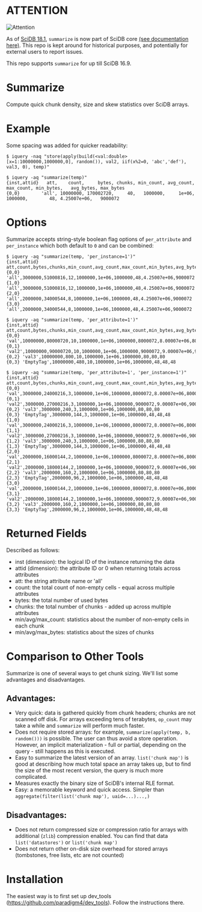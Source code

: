 # ATTENTION

![Attention](http://static.lightwave3d.com/sdk/2015/python/_images/deprecated.jpg)

As of [SciDB 18.1](http://forum.paradigm4.com/t/scidb-release-18-1/2124), `summarize` is now part of SciDB core [(see documentation here)](https://paradigm4.atlassian.net/wiki/spaces/scidb/pages/241500293/summarize). This repo is kept around for historical purposes, and potentially for external users to report issues. 

This repo supports `summarize` for up till SciDB 16.9. 

# Summarize
Compute quick chunk density, size and skew statistics over SciDB arrays.

# Example
Some spacing was added for quicker readability:
```
$ iquery -naq "store(apply(build(<val:double> [x=1:10000000,1000000,0], random()), val2, iif(x%2=0, 'abc','def'), val3, 0), temp)"

$ iquery -aq "summarize(temp)"
{inst,attid}   att,    count,     bytes, chunks, min_count, avg_count, max_count, min_bytes,   avg_bytes, max_bytes
{0,0}        'all', 10000000, 170002720,     40,   1000000,     1e+06,   1000000,        48, 4.25007e+06,   9000072
```

# Options
Summarize accepts string-style boolean flag options of `per_attribute` and `per_instance` which both default to `0` and can be combined:
```
$ iquery -aq "summarize(temp, 'per_instance=1')"
{inst,attid} att,count,bytes,chunks,min_count,avg_count,max_count,min_bytes,avg_bytes,max_bytes
{0,0} 'all',3000000,51000816,12,1000000,1e+06,1000000,48,4.25007e+06,9000072
{1,0} 'all',3000000,51000816,12,1000000,1e+06,1000000,48,4.25007e+06,9000072
{2,0} 'all',2000000,34000544,8,1000000,1e+06,1000000,48,4.25007e+06,9000072
{3,0} 'all',2000000,34000544,8,1000000,1e+06,1000000,48,4.25007e+06,9000072

$ iquery -aq "summarize(temp, 'per_attribute=1')"
{inst,attid} att,count,bytes,chunks,min_count,avg_count,max_count,min_bytes,avg_bytes,max_bytes
{0,0} 'val',10000000,80000720,10,1000000,1e+06,1000000,8000072,8.00007e+06,8000072
{0,1} 'val2',10000000,90000720,10,1000000,1e+06,1000000,9000072,9.00007e+06,9000072
{0,2} 'val3',10000000,800,10,1000000,1e+06,1000000,80,80,80
{0,3} 'EmptyTag',10000000,480,10,1000000,1e+06,1000000,48,48,48

$ iquery -aq "summarize(temp, 'per_attribute=1', 'per_instance=1')"
{inst,attid} att,count,bytes,chunks,min_count,avg_count,max_count,min_bytes,avg_bytes,max_bytes
{0,0} 'val',3000000,24000216,3,1000000,1e+06,1000000,8000072,8.00007e+06,8000072
{0,1} 'val2',3000000,27000216,3,1000000,1e+06,1000000,9000072,9.00007e+06,9000072
{0,2} 'val3',3000000,240,3,1000000,1e+06,1000000,80,80,80
{0,3} 'EmptyTag',3000000,144,3,1000000,1e+06,1000000,48,48,48
{1,0} 'val',3000000,24000216,3,1000000,1e+06,1000000,8000072,8.00007e+06,8000072
{1,1} 'val2',3000000,27000216,3,1000000,1e+06,1000000,9000072,9.00007e+06,9000072
{1,2} 'val3',3000000,240,3,1000000,1e+06,1000000,80,80,80
{1,3} 'EmptyTag',3000000,144,3,1000000,1e+06,1000000,48,48,48
{2,0} 'val',2000000,16000144,2,1000000,1e+06,1000000,8000072,8.00007e+06,8000072
{2,1} 'val2',2000000,18000144,2,1000000,1e+06,1000000,9000072,9.00007e+06,9000072
{2,2} 'val3',2000000,160,2,1000000,1e+06,1000000,80,80,80
{2,3} 'EmptyTag',2000000,96,2,1000000,1e+06,1000000,48,48,48
{3,0} 'val',2000000,16000144,2,1000000,1e+06,1000000,8000072,8.00007e+06,8000072
{3,1} 'val2',2000000,18000144,2,1000000,1e+06,1000000,9000072,9.00007e+06,9000072
{3,2} 'val3',2000000,160,2,1000000,1e+06,1000000,80,80,80
{3,3} 'EmptyTag',2000000,96,2,1000000,1e+06,1000000,48,48,48
```

# Returned Fields
Described as follows:
 * inst (dimension): the logical ID of the instance returning the data
 * attid (dimension): the attribute ID or 0 when returning totals across attributes
 * att: the string attribute name or 'all'
 * count: the total count of non-empty cells - equal across multiple attributes
 * bytes: the total number of used bytes 
 * chunks: the total number of chunks - added up across multiple attributes
 * min/avg/max_count: statistics about the number of non-empty cells in each chunk
 * min/avg/max_bytes: statistics about the sizes of chunks

# Comparison to Other Tools
Summarize is one of several ways to get chunk sizing. We'll list some advantages and disadvantages.
## Advantages:
 * Very quick: data is gathered quickly from chunk headers; chunks are not scanned off disk. For arrays exceeding tens of terabytes, `op_count` may take a while and `summarize` will perform much faster.
 * Does not require stored arrays: for example, `summarize(apply(temp, b, random()))` is possible. The user can thus avoid a store operation. However, an implicit materialization - full or partial, depending on the query - still happens as this is executed.
 * Easy to summarize the latest version of an array. `list('chunk map')` is good at describing how much total space an array takes up, but to find the size of the most recent version, the query is much more complicated.
 * Measures exactly the binary size of SciDB's internal RLE format.
 * Easy: a memorable keyword and quick access. Simpler than `aggregate(filter(list('chunk map'), uaid=...)...,)`

## Disadvantages:
 * Does not return compressed size or compression ratio for arrays with additional (`zlib`) compression enabled. You can find that data `list('datastores')` or `list('chunk map')`
 * Does not return other on-disk size overhead for stored arrays (tombstones, free lists, etc are not counted)
 
# Installation
The easiest way is to first set up dev_tools (https://github.com/paradigm4/dev_tools). Follow the instructions there.

